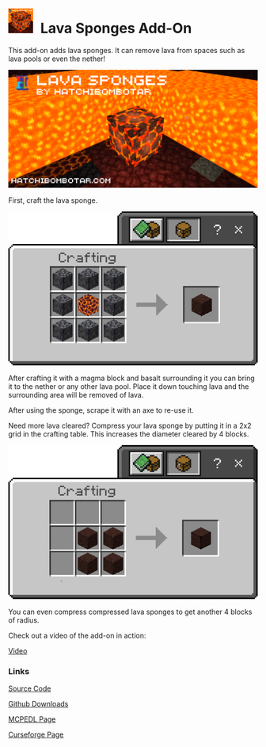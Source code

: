 <div style="width:min(600px, 100%)">

<h1>
    <img alt="Pack Icon" width="50" height="50" style="display:inline-block;margin-right:8px;margin-left:0" src="https://raw.githubusercontent.com/Hatchibombotar/lava-sponges-addon/main/assets/pack_icon.png">
    <span>Lava Sponges Add-On</span>
</h1>

This add-on adds lava sponges. It can remove lava from spaces such as lava pools or even the nether!

![Add-On Banner Image](https://github.com/Hatchibombotar/lava-sponges-addon/raw/main/assets/banner.png)

First, craft the lava sponge.

![lava sponge recipe](https://raw.githubusercontent.com/Hatchibombotar/lava-sponges-addon/main/assets/recipe_lava_sponge.png)

After crafting it with a magma block and basalt surrounding it you can bring it to the nether or any other lava pool. Place it down touching lava and the surrounding area will be removed of lava.

After using the sponge, scrape it with an axe to re-use it.

Need more lava cleared? Compress your lava sponge by putting it in a 2x2 grid in the crafting table. This increases the diameter cleared by 4 blocks.

![compressed lava sponge recipe](https://raw.githubusercontent.com/Hatchibombotar/lava-sponges-addon/main/assets/recipe_compress.png)

You can even compress compressed lava sponges to get another 4 blocks of radius.

Check out a video of the add-on in action:

[Video](http://www.youtube.com/watch?v=pJxPcQXRp3A)

### Links
[Source Code](https://github.com/Hatchibombotar/lava-sponges-addon)

[Github Downloads](https://github.com/Hatchibombotar/lava-sponges-addon/releases/latest)

[MCPEDL Page](https://www.curseforge.com/minecraft-bedrock/addons/lava-sponges-addon)

[Curseforge Page](https://www.curseforge.com/minecraft-bedrock/addons/lava-sponges-addon)

</div>